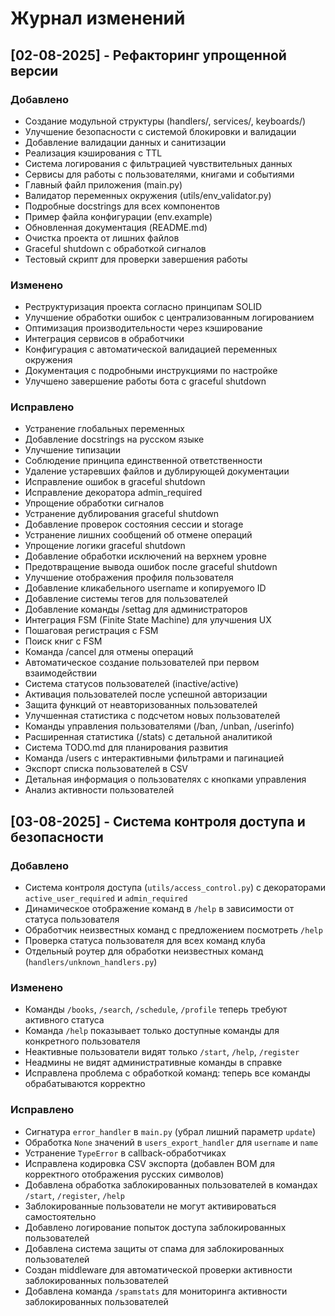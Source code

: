 # Журнал изменений

## [02-08-2025] - Рефакторинг упрощенной версии
### Добавлено
- Создание модульной структуры (handlers/, services/, keyboards/)
- Улучшение безопасности с системой блокировки и валидации
- Добавление валидации данных и санитизации
- Реализация кэширования с TTL
- Система логирования с фильтрацией чувствительных данных
- Сервисы для работы с пользователями, книгами и событиями
- Главный файл приложения (main.py)
- Валидатор переменных окружения (utils/env_validator.py)
- Подробные docstrings для всех компонентов
- Пример файла конфигурации (env.example)
- Обновленная документация (README.md)
- Очистка проекта от лишних файлов
- Graceful shutdown с обработкой сигналов
- Тестовый скрипт для проверки завершения работы

### Изменено
- Реструктуризация проекта согласно принципам SOLID
- Улучшение обработки ошибок с централизованным логированием
- Оптимизация производительности через кэширование
- Интеграция сервисов в обработчики
- Конфигурация с автоматической валидацией переменных окружения
- Документация с подробными инструкциями по настройке
- Улучшено завершение работы бота с graceful shutdown

### Исправлено
- Устранение глобальных переменных
- Добавление docstrings на русском языке
- Улучшение типизации
- Соблюдение принципа единственной ответственности
- Удаление устаревших файлов и дублирующей документации
- Исправление ошибок в graceful shutdown
- Исправление декоратора admin_required
- Упрощение обработки сигналов
- Устранение дублирования graceful shutdown
- Добавление проверок состояния сессии и storage
- Устранение лишних сообщений об отмене операций
- Упрощение логики graceful shutdown
- Добавление обработки исключений на верхнем уровне
- Предотвращение вывода ошибок после graceful shutdown
- Улучшение отображения профиля пользователя
- Добавление кликабельного username и копируемого ID
- Добавление системы тегов для пользователей
- Добавление команды /settag для администраторов
- Интеграция FSM (Finite State Machine) для улучшения UX
- Пошаговая регистрация с FSM
- Поиск книг с FSM
- Команда /cancel для отмены операций
- Автоматическое создание пользователей при первом взаимодействии
- Система статусов пользователей (inactive/active)
- Активация пользователей после успешной авторизации
- Защита функций от неавторизованных пользователей
- Улучшенная статистика с подсчетом новых пользователей
- Команды управления пользователями (/ban, /unban, /userinfo)
- Расширенная статистика (/stats) с детальной аналитикой
- Система TODO.md для планирования развития
- Команда /users с интерактивными фильтрами и пагинацией
- Экспорт списка пользователей в CSV
- Детальная информация о пользователях с кнопками управления
- Анализ активности пользователей

## [03-08-2025] - Система контроля доступа и безопасности

### Добавлено
- Система контроля доступа (`utils/access_control.py`) с декораторами `active_user_required` и `admin_required`
- Динамическое отображение команд в `/help` в зависимости от статуса пользователя
- Обработчик неизвестных команд с предложением посмотреть `/help`
- Проверка статуса пользователя для всех команд клуба
- Отдельный роутер для обработки неизвестных команд (`handlers/unknown_handlers.py`)

### Изменено
- Команды `/books`, `/search`, `/schedule`, `/profile` теперь требуют активного статуса
- Команда `/help` показывает только доступные команды для конкретного пользователя
- Неактивные пользователи видят только `/start`, `/help`, `/register`
- Неадмины не видят административные команды в справке
- Исправлена проблема с обработкой команд: теперь все команды обрабатываются корректно

### Исправлено
- Сигнатура `error_handler` в `main.py` (убрал лишний параметр `update`)
- Обработка `None` значений в `users_export_handler` для `username` и `name`
- Устранение `TypeError` в callback-обработчиках
- Исправлена кодировка CSV экспорта (добавлен BOM для корректного отображения русских символов)
- Добавлена обработка заблокированных пользователей в командах `/start`, `/register`, `/help`
- Заблокированные пользователи не могут активироваться самостоятельно
- Добавлено логирование попыток доступа заблокированных пользователей
- Добавлена система защиты от спама для заблокированных пользователей
- Создан middleware для автоматической проверки активности заблокированных пользователей
- Добавлена команда `/spamstats` для мониторинга активности заблокированных пользователей 